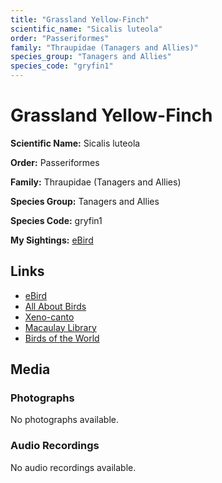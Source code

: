 ```yaml
---
title: "Grassland Yellow-Finch"
scientific_name: "Sicalis luteola"
order: "Passeriformes"
family: "Thraupidae (Tanagers and Allies)"
species_group: "Tanagers and Allies"
species_code: "gryfin1"
---
```


# Grassland Yellow-Finch

**Scientific Name:** Sicalis luteola

**Order:** Passeriformes

**Family:** Thraupidae (Tanagers and Allies)

**Species Group:** Tanagers and Allies

**Species Code:** gryfin1

**My Sightings:** [eBird](https://ebird.org/lifelist?r=world&time=life&spp=gryfin1)

## Links
* [eBird](https://ebird.org/species/gryfin1) 
* [All About Birds](https://www.allaboutbirds.org/guide/gryfin1) 
* [Xeno-canto](https://www.xeno-canto.org/species/gryfin1) 
* [Macaulay Library](https://search.macaulaylibrary.org/catalog?taxonCode=gryfin1&sort=rating_rank_desc)
* [Birds of the World](https://birdsoftheworld.org/bow/species/gryfin1)

## Media
### Photographs
No photographs available.

### Audio Recordings
No audio recordings available.
